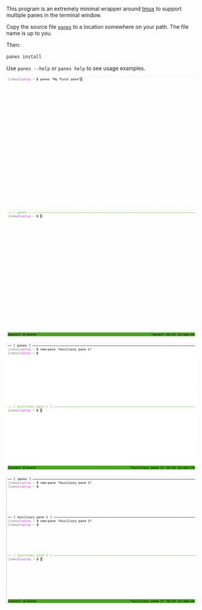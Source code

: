 This program is an extremely minimal wrapper around [tmux](https://github.com/tmux/tmux/wiki) to support multiple panes in the terminal window.

Copy the source file [`panes`](https://github.com/jimmymathews/panes/blob/main/panes) to a location somewhere on your path. The file name is up to you.

Then:
```sh
panes install
```

Use `panes --help` or `panes help` to see usage examples.

![i1](screencap1.png)

![i2](screencap2.png)

![i3](screencap3.png)

![i4](screencap4.png)

